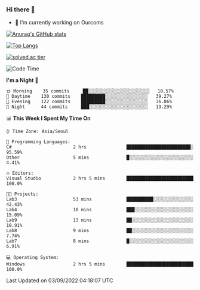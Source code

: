 ### Hi there 👋

- 🔭 I’m currently working on Ourcoms

<!--
**Rhange/Rhange** is a ✨ _special_ ✨ repository because its `README.md` (this file) appears on your GitHub profile.

Here are some ideas to get you started:

- 🌱 I’m currently learning ...
- 👯 I’m looking to collaborate on ...
- 🤔 I’m looking for help with ...
- 💬 Ask me about ...
- 📫 How to reach me: ...
- 😄 Pronouns: ...
- ⚡ Fun fact: ...
-->

[![Anurag's GitHub stats](https://github-readme-stats.vercel.app/api?username=rhange&show_icons=true&theme=gruvbox)](https://github.com/anuraghazra/github-readme-stats)

[![Top Langs](https://github-readme-stats.vercel.app/api/top-langs/?username=rhange&layout=compact&theme=gruvbox)](https://github.com/anuraghazra/github-readme-stats)

[![solved.ac tier](http://mazassumnida.wtf/api/generate_badge?boj=rhange0511)](https://solved.ac/rhange0511)

  <!--START_SECTION:waka-->
![Code Time](http://img.shields.io/badge/Code%20Time-525%20hrs%2029%20mins-blue)

**I'm a Night 🦉** 

```text
🌞 Morning    35 commits     ██░░░░░░░░░░░░░░░░░░░░░░░   10.57% 
🌆 Daytime    130 commits    █████████░░░░░░░░░░░░░░░░   39.27% 
🌃 Evening    122 commits    █████████░░░░░░░░░░░░░░░░   36.86% 
🌙 Night      44 commits     ███░░░░░░░░░░░░░░░░░░░░░░   13.29%

```


📊 **This Week I Spent My Time On** 

```text
⌚︎ Time Zone: Asia/Seoul

💬 Programming Languages: 
C#                       2 hrs               ████████████████████████░   95.59% 
Other                    5 mins              █░░░░░░░░░░░░░░░░░░░░░░░░   4.41%

🔥 Editors: 
Visual Studio            2 hrs 5 mins        █████████████████████████   100.0%

🐱‍💻 Projects: 
Lab3                     53 mins             ██████████░░░░░░░░░░░░░░░   42.43% 
Lab4                     18 mins             ███░░░░░░░░░░░░░░░░░░░░░░   15.09% 
Lab9                     13 mins             ██░░░░░░░░░░░░░░░░░░░░░░░   10.91% 
Lab8                     9 mins              ██░░░░░░░░░░░░░░░░░░░░░░░   7.74% 
Lab7                     8 mins              █░░░░░░░░░░░░░░░░░░░░░░░░   6.91%

💻 Operating System: 
Windows                  2 hrs 5 mins        █████████████████████████   100.0%

```


 Last Updated on 03/09/2022 04:18:07 UTC
<!--END_SECTION:waka-->
